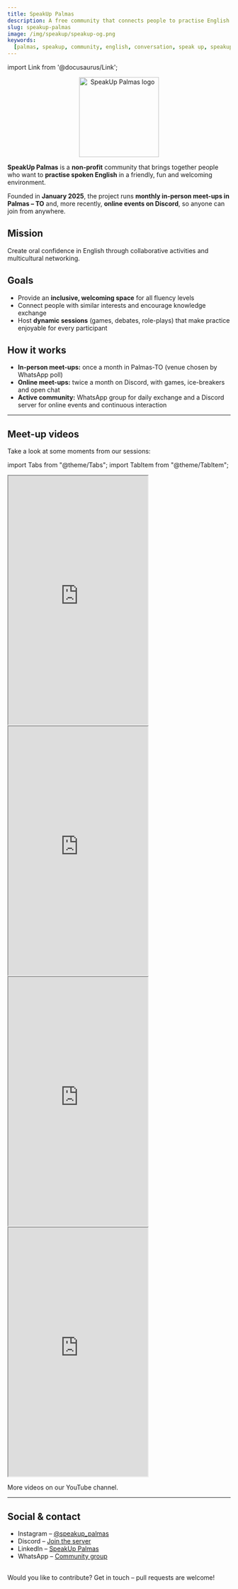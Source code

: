 ```yaml
---
title: SpeakUp Palmas
description: A free community that connects people to practise English conversation, in-person and online.
slug: speakup-palmas
image: /img/speakup/speakup-og.png
keywords:
  [palmas, speakup, community, english, conversation, speak up, speakup palmas]
---
```


import Link from '@docusaurus/Link';

<p align="center">
  <img
    src="/brain-blog/img/speakup/speakup-round.png"
    alt="SpeakUp Palmas logo"
    width="180"
    height="180"
    loading="lazy"
  />
</p>

**SpeakUp Palmas** is a **non-profit** community that brings together people who want to **practise spoken English** in a friendly, fun and welcoming environment.

Founded in **January 2025**, the project runs **monthly in-person meet-ups in Palmas – TO** and, more recently, **online events on Discord**, so anyone can join from anywhere.

## Mission

Create oral confidence in English through collaborative activities and
multicultural networking.

## Goals

- Provide an **inclusive, welcoming space** for all fluency levels
- Connect people with similar interests and encourage knowledge exchange
- Host **dynamic sessions** (games, debates, role-plays) that make practice
  enjoyable for every participant

## How it works

- **In-person meet-ups:** once a month in Palmas-TO (venue chosen by WhatsApp poll)
- **Online meet-ups:** twice a month on Discord, with games, ice-breakers and open chat
- **Active community:** WhatsApp group for daily exchange and a Discord server
  for online events and continuous interaction

---

## Meet-up videos

Take a look at some moments from our sessions:

import Tabs from "@theme/Tabs";
import TabItem from "@theme/TabItem";

<Tabs defaultValue="video4">
  <TabItem value="video1" label="1st meet-up">
    <iframe
      width="315"
      height="560"
      src="https://www.youtube.com/embed/mtzZ51Rx4tg"
      title="SpeakUp Palmas – 1st meet-up"
      allowfullscreen
    ></iframe>
  </TabItem>
  <TabItem value="video2" label="2nd meet-up">
    <iframe
      width="315"
      height="560"
      src="https://www.youtube.com/embed/vCriukRXD7s"
      title="SpeakUp Palmas – 2nd meet-up"
      allowfullscreen
    ></iframe>
  </TabItem>
  <TabItem value="video3" label="3rd meet-up">
    <iframe
      width="315"
      height="560"
      src="https://www.youtube.com/embed/bZaLznhUhI0"
      title="SpeakUp Palmas – 3rd meet-up"
      allowfullscreen
    ></iframe>
  </TabItem>
  <TabItem value="video4" label="4th meet-up">
    <iframe
      width="315"
      height="560"
      src="https://www.youtube.com/embed/9xKB7x6U3r8"
      title="SpeakUp Palmas – 4th meet-up"
      allowfullscreen
    ></iframe>
  </TabItem>
</Tabs>

More videos on our <Link to="https://www.youtube.com/@SpeakUpPalmas">YouTube channel</Link>.

---

## Social & contact

- Instagram – [@speakup_palmas](https://instagram.com/speakup_palmas)
- Discord – [Join the server](https://discord.gg/Rj6vNuzBEY)
- LinkedIn – [SpeakUp Palmas](https://www.linkedin.com/company/speakup-palmas)
- WhatsApp – [Community group](https://chat.whatsapp.com/FHcDBYw1NIV3Ihxzy8sfLn)

<br/>

<div className="alert alert--secondary" role="alert">Would you like to contribute? Get in touch – pull requests are welcome!</div>
